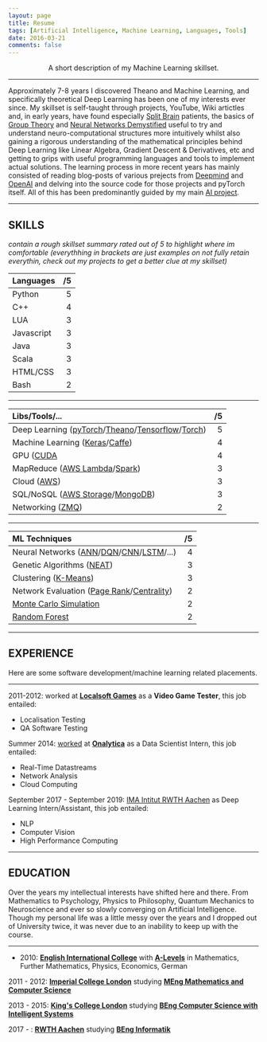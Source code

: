 ```yaml
---
layout: page
title: Resume
tags: [Artificial Intelligence, Machine Learning, Languages, Tools]
date: 2016-03-21
comments: false
---
```

    
<center> A short description of my Machine Learning skillset. </center>

-----------------------------------------------------------

Approximately 7-8 years I discovered Theano and Machine Learning, and specifically theoretical Deep Learning has been one of my interests ever since. My skillset is self-taught through projects, YouTube, Wiki artictles and, in early years, have found especially [Split Brain](https://en.wikipedia.org/wiki/Split-brain) patients, the basics of [Group Theory](https://en.wikipedia.org/wiki/Group_theory) and [Neural Networks Demystified](https://www.youtube.com/watch?v=bxe2T-V8XRs&list=PLiaHhY2iBX9hdHaRr6b7XevZtgZRa1PoU) useful to try and understand neuro-computational structures more intuitively whilst also gaining a rigorous understanding of the mathematical principles behind Deep Learning like Linear Algebra, Gradient Descent & Derivatives, etc and getting to grips with useful programming languages and tools to implement actual solutions. The learning process in more recent years has mainly consisted of reading blog-posts of various prejects from [Deepmind](https://magenta.tensorflow.org/gansynth) and [OpenAI](http://gym.openai.com/) and delving into the source code for those projects and pyTorch itself. All of this has been predominantly guided by my main [AI project]({{site.url}}/real-intelligence/).

-----------------------------------------------------------

## SKILLS
*contain a rough skillset summary rated out of 5 to highlight where im comfortable (everythhing in brackets are just examples on not fully retain everythin, check out my projects to get a better clue at my skillset)*

| Languages  | /5  |
|:-----------|----:|
| Python     | 5   |
| C++        | 4   |
| LUA        | 3   |
| Javascript | 3   |
| Java       | 3   |
| Scala      | 3   |
| HTML/CSS   | 3   |
| Bash       | 2   |

-----------------------------------------------------------

| Libs/Tools/... | /5 |
|:--------------------------------------------|---:|
| Deep Learning ([pyTorch](https://pytorch.org/)/[Theano](http://deeplearning.net/software/theano/)/[Tensorflow](https://www.tensorflow.org/)/[Torch](http://torch.ch/))  | 5  |
| Machine Learning ([Keras](http://keras.io/)/[Caffe](http://caffe.berkeleyvision.org/))  | 4  |
| GPU ([CUDA](https://docs.nvidia.com/cuda/)  | 4  |
| MapReduce ([AWS Lambda](https://aws.amazon.com/)/[Spark](http://spark.apache.org/))   | 3  |
| Cloud ([AWS](https://aws.amazon.com/))   | 3  |
| SQL/NoSQL ([AWS Storage](https://aws.amazon.com/)/[MongoDB](https://www.mongodb.com/))   | 3  | 
| Networking ([ZMQ](http://zeromq.org/))   | 2  |

-----------------------------------------------------------

| ML Techniques | /5  |
|:----------|----:|
| Neural Networks ([ANN](https://en.wikipedia.org/wiki/Artificial_neural_network)/[DQN](https://en.wikipedia.org/wiki/Q-learning)/[CNN](https://en.wikipedia.org/wiki/Convolutional_neural_network)/[LSTM](https://en.wikipedia.org/wiki/Long_short-term_memory)/...)    | 4   |
| Genetic Algorithms ([NEAT](https://en.wikipedia.org/wiki/Neuroevolution_of_augmenting_topologies))      | 3   |
| Clustering ([K-Means](https://en.wikipedia.org/wiki/K-means_clustering))       | 3   |
| Network Evaluation ([Page Rank](https://en.wikipedia.org/wiki/Network_science#PageRank)/[Centrality](https://en.wikipedia.org/wiki/Network_science#Centrality_measures))       | 2   |
| [Monte Carlo Simulation](https://en.wikipedia.org/wiki/Monte_Carlo_method)       | 2   |
| [Random Forest](https://en.wikipedia.org/wiki/Decision_tree_learning)       | 2   |

-----------------------------------------------------------

## EXPERIENCE

Here are some software development/machine learning related placements.

-----------------------------------------------------------

2011-2012: worked at **[Localsoft Games](http://www.localsoft.com/)** as a **Video Game Tester**, this job entailed:

* Localisation Testing
* QA Software Testing

Summer 2014: [worked](https://drive.google.com/open?id=0B9uCsNmRtZ2CSGJYRWtWZ2dxQ00) at **[Onalytica](http://www.onalytica.com/)** as a Data Scientist Intern, this job entailed:

* Real-Time Datastreams
* Network Analysis
* Cloud Computing

September 2017 - September 2019: [IMA Intitut RWTH Aachen](https://cybernetics-lab.de/) as Deep Learning Intern/Assistant, this job entailed:

* NLP
* Computer Vision
* High Performance Computing

-----------------------------------------------------------

## EDUCATION

Over the years my intellectual interests have shifted here and there. From Mathematics to Psychology, Physics to Philosophy, Quantum Mechanics to Neuroscience and ever so slowly converging on Artificial Intelligence. Though my personal life was a little messy over the years and I dropped out of University twice, it was never due to an inability to keep up with the course.

-----------------------------------------------------------

- 2010: **[English International College](http://eicmarbella.org/)** with **[A-Levels](https://drive.google.com/open?id=0B9uCsNmRtZ2CTlZQOWNDdVZwSXM)** in Mathematics, Further Mathematics, Physics, Economics, German

2011 - 2012: **[Imperial College London](https://www.imperial.ac.uk/)** studying **[MEng Mathematics and Computer Science](http://www.imperial.ac.uk/computing/current-students/jmc-info/jmc-first-year/)**

2013 - 2015: **[King's College London](http://www.kcl.ac.uk/index.aspx)** studying **[BEng Computer Science with Intelligent Systems](http://www.kcl.ac.uk/study/undergraduate/courses/computer-science-with-intelligent-systems-bsc.aspx)**

2017 - : **[RWTH Aachen](https://www.rwth-aachen.de/go/id/a/?lidx=1)** studying **[BEng Informatik](https://www.rwth-aachen.de/cms/root/Studium/Vor-dem-Studium/Studiengaenge/Liste-Aktuelle-Studiengaenge/Studiengangbeschreibung/~bnzs/Informatik-B-Sc-/)**
